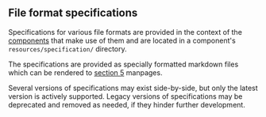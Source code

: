 ## File format specifications

Specifications for various file formats are provided in the context of the [components] that make use of them and are located in a component's `resources/specification/` directory.

The specifications are provided as specially formatted markdown files which can be rendered to [section 5] manpages.

Several versions of specifications may exist side-by-side, but only the latest version is actively supported.
Legacy versions of specifications may be deprecated and removed as needed, if they hinder further development.

[components]: ../#components
[section 5]: https://en.wikipedia.org/wiki/Man_page#Manual_sections
